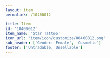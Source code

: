 ```yaml
---
layout: item
permalink: /10400012

title: Item
id: '10400012'
item_name: 'Star Tattoo'
icon_url: 'item/icon/customize/00400012.png'
sub_header: ['Gender: Female', 'Cosmetic']
footer: ['Untradable, Unsellable']
---
```

